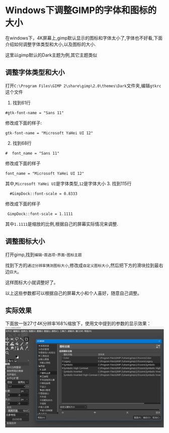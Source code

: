 # Windows下调整GIMP的字体和图标的大小

在windows下，4K屏幕上,gimp默认显示的图标和字体太小了,字体也不好看,下面介绍如何调整字体类型和大小,以及图标的大小.

这里以gimp默认的Dark主题为例,其它主题类似

## 调整字体类型和大小

打开`C:\Program Files\GIMP 2\share\gimp\2.0\themes\Dark`文件夹,编辑`gtkrc`这个文件

1. 找到61行

```
#gtk-font-name = "Sans 11"

```

修改成下面的样子:

```
gtk-font-name = "Microsoft YaHei UI 12"
```

2. 找到68行

```
#  font_name = "Sans 11"
```

修改成下面的样子

```
font_name = "Microsoft YaHei UI 12"
```

其中,`Microsoft YaHei UI`是字体类型,`12`是字体大小
3. 找到115行

```
  #GimpDock::font-scale = 0.8333
```

修改成下面的样子

```
 GimpDock::font-scale = 1.1111
```

其中`1.1111`是缩放的比例,根据自己的屏幕实际情况来调整.

## 调整图标大小

打开gimp,找到`编辑`-`首选项`-`界面`-`图标主题`

找到下方的`通过分辨率猜测图标大小`,修改成`自定义图标大小`,然后把下方的滑块拉到最右边`巨大`。

这样图标大小就调整好了。

以上这些参数都可以根据自己的屏幕大小和个人喜好，随意自己调整。

## 实际效果
下面放一张27寸4K分辨率168%缩放下，使用文中提到的参数的显示效果：
![Alt text](image.png)

